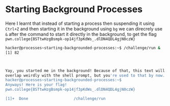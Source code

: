# Starting Background Processes

Here I learnt that instead of starting a process then suspending it using `Ctrl+Z` and then starting it in the background using `bg` we can direcrely use `&` after the command to start it directly in the background, to get the flag `pwn.college{8STtwHzgBsmpk-op14jf3pKdWs_.dlDN4QDL4gjN0czW}`

```bash
hacker@processes~starting-backgrounded-processes:~$ /challenge/run &
[1] 82



Yay, you started me in the background! Because of that, this text will probably
overlap weirdly with the shell prompt, but you're used to that by now...
hacker@processes~starting-backgrounded-processes:~$
Anyways! Here is your flag!
pwn.college{8STtwHzgBsmpk-op14jf3pKdWs_.dlDN4QDL4gjN0czW}

[1]+  Done                    /challenge/run
```
